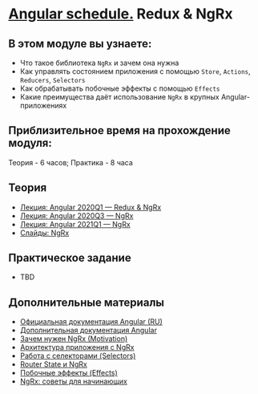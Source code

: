 # [Angular schedule.](../../README.md) Redux & NgRx

## В этом модуле вы узнаете:

- Что такое библиотека `NgRx` и зачем она нужна
- Как управлять состоянием приложения с помощью `Store`, `Actions`, `Reducers`, `Selectors`
- Как обрабатывать побочные эффекты с помощью `Effects`
- Какие преимущества даёт использование `NgRx` в крупных Angular-приложениях

## Приблизительное время на прохождение модуля:

Теория - 6 часов;
Практика - 8 часа

## Теория

- [Лекция: Angular 2020Q1 — Redux & NgRx](https://youtu.be/-8APehOVRLM)
- [Лекция: Angular 2020Q3 — NgRx](https://youtu.be/d2pkNhIS10o)
- [Лекция: Angular 2021Q1 — NgRx](https://youtu.be/Yqtwmyn9YKE)
- [Слайды: NgRx](https://drive.google.com/file/d/19m1kRSflNEVb7Z5zZRRPwVcFcu1oA54h/view?usp=sharing)

## Практическое задание

- TBD

## Дополнительные материалы

- [Официальная документация Angular (RU)](https://angdev.ru/angular)
- [Дополнительная документация Angular](https://angular-ru.github.io)
- [Зачем нужен NgRx (Motivation)](https://youtu.be/JWNVU-n7-6M)
- [Архитектура приложения с NgRx](https://youtu.be/2zPnr-8X2f8)
- [Работа с селекторами (Selectors)](https://youtu.be/nzjWE0Xy7eU)
- [Router State и NgRx](https://youtu.be/8sLdUYEI3gk)
- [Побочные эффекты (Effects)](https://youtu.be/EErZhuYrETA)
- [NgRx: советы для начинающих](https://dev.to/this-is-angular/ngrx-tips-i-needed-in-the-beginning-4hno)
